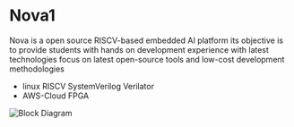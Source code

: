 
# Nova1

Nova is a open source RISCV-based embedded AI platform its objective is to provide students with hands on development experience with latest technologies 
focus on latest open-source tools and low-cost development methodologies

- linux RISCV SystemVerilog Verilator
- AWS-Cloud FPGA

![Block Diagram](https://user-images.githubusercontent.com/81433387/160123688-4e167296-8104-4c32-89f9-1c53b9c22632.png)

